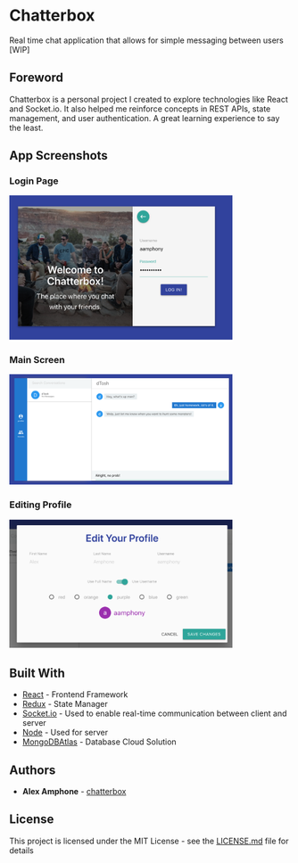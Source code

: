 # Chatterbox

Real time chat application that allows for simple messaging between users [WIP]

## Foreword

Chatterbox is a personal project I created to explore technologies like React and Socket.io. It also helped me reinforce concepts in REST APIs, state management, and user authentication. A great learning experience to say the least.

## App Screenshots

### Login Page

<img src="readme-images/login.png" width="400">

### Main Screen

<img src="readme-images/main-screen.png" width="400">

### Editing Profile

<img src="readme-images/profile.png" width="400">

## Built With

* [React](https://reactjs.org/) - Frontend Framework
* [Redux](https://redux.js.org/) - State Manager
* [Socket.io](https://socket.io/docs/) - Used to enable real-time communication between client and server
* [Node](https://nodejs.org/en/docs/) - Used for server
* [MongoDBAtlas](https://www.mongodb.com/cloud/atlas) - Database Cloud Solution

## Authors

* **Alex Amphone** - [chatterbox](https://github.com/amphony/chatterbox)

## License

This project is licensed under the MIT License - see the [LICENSE.md](LICENSE.md) file for details
